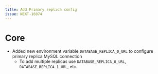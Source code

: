 ```yaml
---
title: Add Primary replica config
issue: NEXT-16074
---
```


# Core
* Added new environment variable `DATABASE_REPLICA_0_URL` to configure primary replica MySQL connection
  * To add multiple replicas use `DATABASE_REPLICA_0_URL`, `DATABASE_REPLICA_1_URL`, etc.
